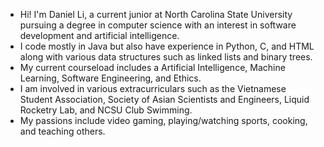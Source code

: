 - Hi! I'm Daniel Li, a current junior at North Carolina State University pursuing a degree in computer science with an interest in software development and artificial intelligence.
- I code mostly in Java but also have experience in Python, C, and HTML along with various data structures such as linked lists and binary trees.
- My current courseload includes a Artificial Intelligence, Machine Learning, Software Engineering, and Ethics.
- I am involved in various extracurriculars such as the Vietnamese Student Association, Society of Asian Scientists and Engineers, Liquid Rocketry Lab, and NCSU Club Swimming.
- My passions include video gaming, playing/watching sports, cooking, and teaching others.
